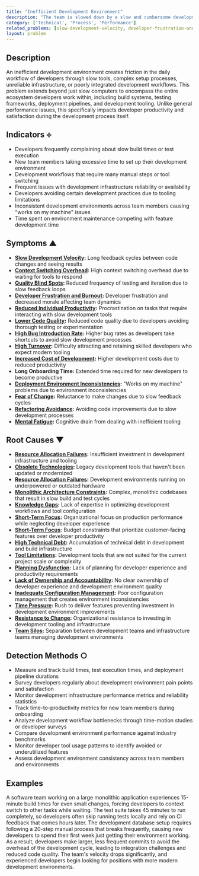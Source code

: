 ```yaml
---
title: "Inefficient Development Environment"
description: "The team is slowed down by a slow and cumbersome development environment"
category: ['Technical', 'Process', 'Performance']
related_problems: [slow-development-velocity, developer-frustration-and-burnout, increased-cost-of-development]
layout: problem
---
```


## Description

An inefficient development environment creates friction in the daily workflow of developers through slow tools, complex setup processes, unreliable infrastructure, or poorly integrated development workflows. This problem extends beyond just slow computers to encompass the entire ecosystem developers work within, including build systems, testing frameworks, deployment pipelines, and development tooling. Unlike general performance issues, this specifically impacts developer productivity and satisfaction during the development process itself.

## Indicators ⟡

- Developers frequently complaining about slow build times or test execution
- New team members taking excessive time to set up their development environment
- Development workflows that require many manual steps or tool switching
- Frequent issues with development infrastructure reliability or availability
- Developers avoiding certain development practices due to tooling limitations
- Inconsistent development environments across team members causing "works on my machine" issues
- Time spent on environment maintenance competing with feature development time

## Symptoms ▲

- **[Slow Development Velocity](slow-development-velocity.md):** Long feedback cycles between code changes and seeing results
- **[Context Switching Overhead](context-switching-overhead.md):** High context switching overhead due to waiting for tools to respond
- **[Quality Blind Spots](quality-blind-spots.md):** Reduced frequency of testing and iteration due to slow feedback loops
- **[Developer Frustration and Burnout](developer-frustration-and-burnout.md):** Developer frustration and decreased morale affecting team dynamics
- **[Reduced Individual Productivity](reduced-individual-productivity.md):** Procrastination on tasks that require interacting with slow development tools
- **[Lower Code Quality](lower-code-quality.md):** Reduced code quality due to developers avoiding thorough testing or experimentation
- **[High Bug Introduction Rate](high-bug-introduction-rate.md):** Higher bug rates as developers take shortcuts to avoid slow development processes
- **[High Turnover](high-turnover.md):** Difficulty attracting and retaining skilled developers who expect modern tooling
- **[Increased Cost of Development](increased-cost-of-development.md):** Higher development costs due to reduced productivity
- **Long Onboarding Time:** Extended time required for new developers to become productive
- **[Deployment Environment Inconsistencies](deployment-environment-inconsistencies.md):** "Works on my machine" problems due to environment inconsistencies
- **[Fear of Change](fear-of-change.md):** Reluctance to make changes due to slow feedback cycles
- **[Refactoring Avoidance](refactoring-avoidance.md):** Avoiding code improvements due to slow development processes
- **[Mental Fatigue](mental-fatigue.md):** Cognitive drain from dealing with inefficient tooling

## Root Causes ▼

- **[Resource Allocation Failures](resource-allocation-failures.md):** Insufficient investment in development infrastructure and tooling
- **[Obsolete Technologies](obsolete-technologies.md):** Legacy development tools that haven't been updated or modernized
- **[Resource Allocation Failures](resource-allocation-failures.md):** Development environments running on underpowered or outdated hardware
- **[Monolithic Architecture Constraints](monolithic-architecture-constraints.md):** Complex, monolithic codebases that result in slow build and test cycles
- **[Knowledge Gaps](knowledge-gaps.md):** Lack of expertise in optimizing development workflows and tool configuration
- **[Short-Term Focus](short-term-focus.md):** Organizational focus on production performance while neglecting developer experience
- **[Short-Term Focus](short-term-focus.md):** Budget constraints that prioritize customer-facing features over developer productivity
- **[High Technical Debt](high-technical-debt.md):** Accumulation of technical debt in development and build infrastructure
- **[Tool Limitations](tool-limitations.md):** Development tools that are not suited for the current project scale or complexity
- **[Planning Dysfunction](planning-dysfunction.md):** Lack of planning for developer experience and productivity requirements
- **[Lack of Ownership and Accountability](lack-of-ownership-and-accountability.md):** No clear ownership of developer experience and development environment quality
- **[Inadequate Configuration Management](inadequate-configuration-management.md):** Poor configuration management that creates environment inconsistencies
- **[Time Pressure](time-pressure.md):** Rush to deliver features preventing investment in development environment improvements
- **[Resistance to Change](resistance-to-change.md):** Organizational resistance to investing in development tooling and infrastructure
- **[Team Silos](team-silos.md):** Separation between development teams and infrastructure teams managing development environments

## Detection Methods ○

- Measure and track build times, test execution times, and deployment pipeline durations
- Survey developers regularly about development environment pain points and satisfaction
- Monitor development infrastructure performance metrics and reliability statistics
- Track time-to-productivity metrics for new team members during onboarding
- Analyze development workflow bottlenecks through time-motion studies or developer surveys
- Compare development environment performance against industry benchmarks
- Monitor developer tool usage patterns to identify avoided or underutilized features
- Assess development environment consistency across team members and environments

## Examples

A software team working on a large monolithic application experiences 15-minute build times for even small changes, forcing developers to context switch to other tasks while waiting. The test suite takes 45 minutes to run completely, so developers often skip running tests locally and rely on CI feedback that comes hours later. The development database setup requires following a 20-step manual process that breaks frequently, causing new developers to spend their first week just getting their environment working. As a result, developers make larger, less frequent commits to avoid the overhead of the development cycle, leading to integration challenges and reduced code quality. The team's velocity drops significantly, and experienced developers begin looking for positions with more modern development environments.